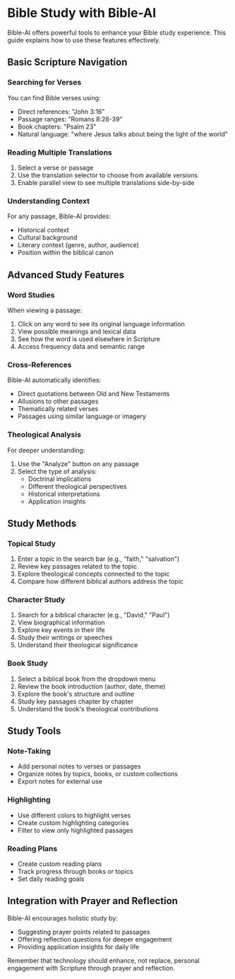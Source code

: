 # Bible Study with Bible-AI

Bible-AI offers powerful tools to enhance your Bible study experience. This guide explains how to use these features effectively.

## Basic Scripture Navigation

### Searching for Verses
You can find Bible verses using:
- Direct references: "John 3:16"
- Passage ranges: "Romans 8:28-39"
- Book chapters: "Psalm 23"
- Natural language: "where Jesus talks about being the light of the world"

### Reading Multiple Translations
1. Select a verse or passage
2. Use the translation selector to choose from available versions
3. Enable parallel view to see multiple translations side-by-side

### Understanding Context
For any passage, Bible-AI provides:
- Historical context
- Cultural background
- Literary context (genre, author, audience)
- Position within the biblical canon

## Advanced Study Features

### Word Studies
When viewing a passage:
1. Click on any word to see its original language information
2. View possible meanings and lexical data
3. See how the word is used elsewhere in Scripture
4. Access frequency data and semantic range

### Cross-References
Bible-AI automatically identifies:
- Direct quotations between Old and New Testaments
- Allusions to other passages
- Thematically related verses
- Passages using similar language or imagery

### Theological Analysis
For deeper understanding:
1. Use the "Analyze" button on any passage
2. Select the type of analysis:
   - Doctrinal implications
   - Different theological perspectives
   - Historical interpretations
   - Application insights

## Study Methods

### Topical Study
1. Enter a topic in the search bar (e.g., "faith," "salvation")
2. Review key passages related to the topic
3. Explore theological concepts connected to the topic
4. Compare how different biblical authors address the topic

### Character Study
1. Search for a biblical character (e.g., "David," "Paul")
2. View biographical information
3. Explore key events in their life
4. Study their writings or speeches
5. Understand their theological significance

### Book Study
1. Select a biblical book from the dropdown menu
2. Review the book introduction (author, date, theme)
3. Explore the book's structure and outline
4. Study key passages chapter by chapter
5. Understand the book's theological contributions

## Study Tools

### Note-Taking
- Add personal notes to verses or passages
- Organize notes by topics, books, or custom collections
- Export notes for external use

### Highlighting
- Use different colors to highlight verses
- Create custom highlighting categories
- Filter to view only highlighted passages

### Reading Plans
- Create custom reading plans
- Track progress through books or topics
- Set daily reading goals

## Integration with Prayer and Reflection

Bible-AI encourages holistic study by:
- Suggesting prayer points related to passages
- Offering reflection questions for deeper engagement
- Providing application insights for daily life

Remember that technology should enhance, not replace, personal engagement with Scripture through prayer and reflection.